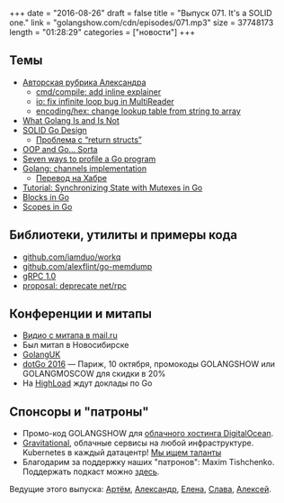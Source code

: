 +++
date = "2016-08-26"
draft = false
title = "Выпуск 071. It's a SOLID one."
link = "golangshow.com/cdn/episodes/071.mp3"
size = 37748173
length = "01:28:29"
categories = ["новости"]
+++

## Темы

- [Авторская рубрика Александра](https://github.com/LK4D4/report/blob/master/reports/golang-aug25.md)
  - [cmd/compile: add inline explainer](https://github.com/golang/go/commit/e4cae432d6185b75d45fcf0c3f9c6d49591c128a)
  - [io: fix infinite loop bug in MultiReader](https://github.com/golang/go/commit/93372673ce51b9462d7ae0f87ac28ffe0c2ad37d)
  - [encoding/hex: change lookup table from string to array](https://github.com/golang/go/commit/57370a87d80be0ab588eb8bb9a5e2a31f4613355)
- [What Golang Is and Is Not](http://danmux.com/posts/what_golang_isnt/)
- [SOLID Go Design](http://dave.cheney.net/2016/08/20/solid-go-design)
  - [Проблема с “return structs”](https://play.golang.org/p/SBvwESY4Mi)
- [OOP and Go… Sorta](https://medium.com/behancetech/oop-and-go-sorta-c6682359a41b)
- [Seven ways to profile a Go program](http://go-talks.appspot.com/github.com/davecheney/presentations/seven.slide)
- [Golang: channels implementation](http://dmitryvorobev.blogspot.ru/2016/08/golang-channels-implementation.html)
  - [Перевод на Хабре](https://habrahabr.ru/post/308070/)
- [Tutorial: Synchronizing State with Mutexes in Go](https://kylewbanks.com/blog/tutorial-synchronizing-state-with-mutexes-golang)
- [Blocks in Go](https://medium.com/@mlowicki/blocks-in-go-2f68768868f6)
- [Scopes in Go](https://medium.com/@mlowicki/scopes-in-go-a6042bb4298c)

## Библиотеки, утилиты и примеры кода

- [github.com/iamduo/workq](https://github.com/iamduo/workq)
- [github.com/alexflint/go-memdump](https://github.com/alexflint/go-memdump)
- [gRPC 1.0](http://www.grpc.io/blog/gablogpost)
- [proposal: deprecate net/rpc](https://github.com/golang/go/issues/16844)

## Конференции и митапы

- [Видио с митапа в mail.ru](https://it.mail.ru/video/?query=Go+Meetup+6.8.2016)
- Был митап в Новосибирске
- [GolangUK](https://twitter.com/hashtag/gouk16)
- [dotGo 2016](http://www.dotgo.eu) — Париж, 10 октября, промокоды GOLANGSHOW или GOLANGMOSCOW для скидки в 20%
- На [HighLoad](http://www.highload.ru/) ждут доклады по Go

## Спонсоры и "патроны"

- Промо-код GOLANGSHOW для [облачного хостинга DigitalOcean](https://www.digitalocean.com/?utm_campaign=golangshow&utm_medium=podcast&refcode=63eedb038a3e).
- [Gravitational](http://gravitational.com), облачные сервисы на любой инфраструктуре. Kubernetes в каждый датацентр! [Мы ищем таланты](https://github.com/gravitational/careers)
- Благодарим за поддержку наших "патронов": Maxim Tishchenko. Поддержать подкаст можно [здесь](https://www.patreon.com/golangshow).

Ведущие этого выпуска: [Артём](https://twitter.com/miolini), [Александр](https://twitter.com/LK4D4math), [Елена](https://twitter.com/webdeva),
[Слава](https://twitter.com/m0sth8), [Алексей](https://twitter.com/paaleksey).
